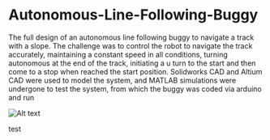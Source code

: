 # Autonomous-Line-Following-Buggy
The full design of an autonomous line following buggy to navigate a track with a slope. The challenge was to control the robot to navigate the track accurately, maintaining a constant speed in all conditions, turning autonomous at the end of the track, initiating a u turn to the start and then come to a stop when reached the start position. Solidworks CAD and Altium CAD were used to model the system, and MATLAB simulations were undergone to test the system, from which the buggy was coded via arduino and run

![Alt text](https://via.placeholder.com/100 "Optional title")

test
